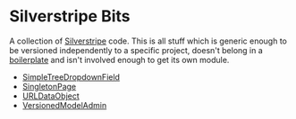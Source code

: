 Silverstripe Bits
=================

A collection of [Silverstripe](http://www.silverstripe.org) code. This is all stuff which is generic enough to be versioned independently to a specific project, doesn't belong in a [boilerplate](https://github.com/lrc/silverstripe-boilerplate) and isn't involved enough to get its own module.

* [SimpleTreeDropdownField](https://github.com/drzax/silverstripe-bits/tree/master/SimpleTreeDropdownField)
* [SingletonPage](https://github.com/drzax/silverstripe-bits/tree/master/SingletonPage)
* [URLDataObject](https://github.com/drzax/silverstripe-bits/tree/master/URLDataObject)
* [VersionedModelAdmin](https://github.com/drzax/silverstripe-bits/tree/master/VersionedModelAdmin)

